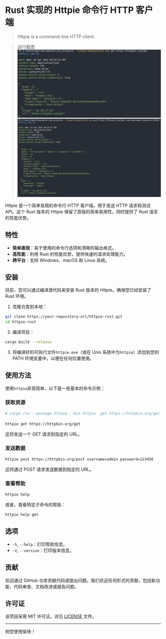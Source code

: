 
# Rust 实现的 Httpie 命令行 HTTP 客户端

> Httpie is a command-line HTTP client.

>运行截图
![httpie get](./assets/get.png)
![httpie post](./assets/post.png)

Httpie 是一个简单易用的命令行 HTTP 客户端，用于发送 HTTP 请求和测试 API。这个 Rust 版本的 Httpie 保留了原版的简单易用性，同时提供了 Rust 语言的性能优势。

## 特性

- **简单直观**：易于使用的命令行选项和清晰的输出格式。
- **高性能**：利用 Rust 的性能优势，提供快速的请求处理能力。
- **跨平台**：支持 Windows、macOS 和 Linux 系统。

## 安装

目前，您可以通过编译源代码来安装 Rust 版本的 Httpie。确保您已经安装了 Rust 环境。

1. 克隆仓库到本地：
```bash
git clone https://your-repository-url/httpie-rust.git
cd httpie-rust
```

2. 编译项目：
```bash
cargo build --release
```

3. 将编译好的可执行文件`httpie.exe`（或在 Unix 系统中为`httpie`）添加到您的 PATH 环境变量中，以便在任何位置使用。

## 使用方法

使用`httpie`非常简单，以下是一些基本的命令示例：

### 获取资源

```bash
# cargo run --package httpie --bin httpie  get https://httpbin.org/get

httpie get https://httpbin.org/get
```

这将发送一个 GET 请求到指定的 URL。

### 发送数据

```bash
httpie post https://httpbin.org/post username=admin password=123456
```

这将通过 POST 请求发送数据到指定的 URL。

### 查看帮助

```bash
httpie help
```

或者，查看特定子命令的帮助：

```bash
httpie help get
```

## 选项

- `-h`, `--help`：打印帮助信息。
- `-V`, `--version`：打印版本信息。

## 贡献

欢迎通过 GitHub 仓库贡献代码或提出问题。我们欢迎任何形式的贡献，包括新功能、代码审查、文档改进或报告问题。

## 许可证

该项目采用 MIT 许可证。详见 [LICENSE](LICENSE) 文件。

---

祝您使用愉快！
